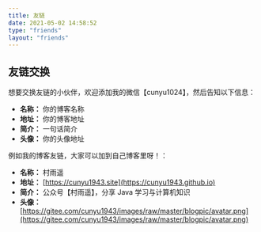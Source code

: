 ```yaml
---
title: 友链
date: 2021-05-02 14:58:52
type: "friends"
layout: "friends"
---
```

## 友链交换

想要交换友链的小伙伴，欢迎添加我的微信【cunyu1024】，然后告知以下信息：

- **名称：** 你的博客名称
- **地址：** 你的博客地址
- **简介：** 一句话简介
- **头像：** 你的头像地址

例如我的博客友链，大家可以加到自己博客里呀！：

- **名称：** 村雨遥
- **地址：** [https://cunyu1943.site](https://cunyu1943.github.io)
- **简介：** 公众号【村雨遥】，分享 Java 学习与计算机知识
- **头像：** [https://gitee.com/cunyu1943/images/raw/master/blogpic/avatar.png](https://gitee.com/cunyu1943/images/raw/master/blogpic/avatar.png)
